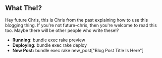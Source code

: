 ## What The!?

Hey future Chris, this is Chris from the past explaining how to use this blogging thing. If you're not future-chris, then you're welcome to read this too. Maybe there will be other people who write these!?

- **Running:** bundle exec rake preview
- **Deploying:** bundle exec rake deploy
- **New Post:** bundle exec rake new_post["Blog Post Title Is Here"]

